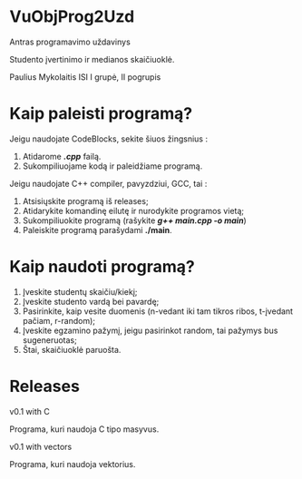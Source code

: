 # VuObjProg2Uzd
Antras programavimo uždavinys

Studento įvertinimo ir medianos skaičiuoklė.

Paulius Mykolaitis ISI I grupė, II pogrupis

# Kaip paleisti programą?
Jeigu naudojate CodeBlocks, sekite šiuos žingsnius :

1. Atidarome ***.cpp*** failą.
2. Sukompiliuojame kodą ir paleidžiame programą.

Jeigu naudojate C++ compiler, pavyzdziui, GCC, tai :

1. Atsisiųskite programą iš releases;
2. Atidarykite komandinę eilutę ir nurodykite programos vietą;
3. Sukompiliuokite programą (rašykite ***g++ main.cpp -o main***)
4. Paleiskite programą parašydami **./main**.

# Kaip naudoti programą?

1. Įveskite studentų skaičiu/kiekį;
2. Įveskite studento vardą bei pavardę;
3. Pasirinkite, kaip vesite duomenis (n-vedant iki tam tikros ribos, t-įvedant pačiam, r-random);
4. Įveskite egzamino pažymį, jeigu pasirinkot random, tai pažymys bus sugeneruotas;
5. Štai, skaičiuoklė paruošta.
# Releases

v0.1 with C

Programa, kuri naudoja C tipo masyvus.

v0.1 with vectors 

Programa, kuri naudoja vektorius.
